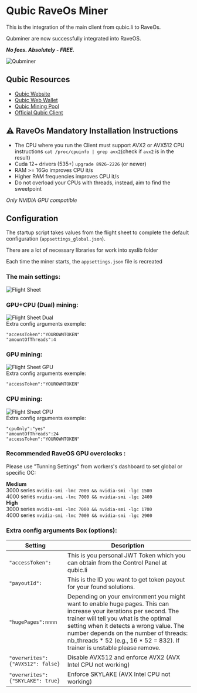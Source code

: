 # Qubic RaveOs Miner
This is the integration of the main client from qubic.li to RaveOs.

Qubminer are now successfully integrated into RaveOS.

***No fees. Absolutely - FREE.***

![Qubminer](/img/Header.png)

## Qubic Resources

- [Qubic Website](https://web.qubic.li/)
- [Qubic Web Wallet](https://wallet.qubic.li/)
- [Qubic Mining Pool](https://app.qubic.li/public/)
- [Official Qubic Client](https://github.com/qubic-li/client?tab=readme-ov-file#download)

## :warning: RaveOs Mandatory Installation Instructions
- The CPU where you run the Client must support AVX2 or AVX512 CPU instructions
`cat /proc/cpuinfo | grep avx2`(check if `avx2` is in the result)
- Cuda 12+ drivers (535+)
`upgrade 8926-2226` (or newer)
- RAM >= 16Go improves CPU it/s
- Higher RAM frequencies improves CPU it/s
- Do not overload your CPUs with threads, instead, aim to find the sweetpoint

*Only NVIDIA GPU compatible*
<br>

## Configuration
The startup script takes values from the flight sheet to complete the default configuration (`appsettings_global.json`).

There are a lot of necessary libraries for work into syslib folder

Each time the miner starts, the `appsettings.json` file is recreated

### The main settings:
![Flight Sheet](/img/FlightSheet.png)

### GPU+CPU (Dual) mining:
![Flight Sheet Dual](/img/FlightSheetDual.png)
<br>
Extra config arguments exemple:
```
"accessToken":"YOUROWNTOKEN"
"amountOfThreads":4
```

### GPU mining:
![Flight Sheet GPU](/img/FlightSheetGPU.png)
<br>
Extra config arguments exemple:
```
"accessToken":"YOUROWNTOKEN"
```

### CPU mining:
![Flight Sheet CPU](/img/FlightSheetCPU.png)
<br>
Extra config arguments exemple:
```
"cpuOnly":"yes"
"amountOfThreads":24
"accessToken":"YOUROWNTOKEN"
```

### Recommended RaveOS GPU overclocks :  

Please use "Tunning Settings" from workers's dashboard to set global or specific OC:

**Medium**  
3000 series ```nvidia-smi -lmc 7000 && nvidia-smi -lgc 1500```  
4000 series ```nvidia-smi -lmc 7000 && nvidia-smi -lgc 2400```  
**High**  
3000 series ```nvidia-smi -lmc 7000 && nvidia-smi -lgc 1700```  
4000 series ```nvidia-smi -lmc 7000 && nvidia-smi -lgc 2900```  


### Extra config arguments Box (options):

| Setting | Description                                                                                                                                                                                                                                  |
| ---- |----------------------------------------------------------------------------------------------------------------------------------------------------------------------------------------------------------------------------------------------|
| ```"accessToken":``` | This is you personal JWT Token which you can obtain from the Control Panel at qubic.li                                                                                                                                                       |
| ```"payoutId":``` | This is the ID you want to get token payout for your found solutions.                                                                                                                                                                        |
| ```"hugePages":nnnn``` | Depending on your environment you might want to enable huge pages. This can increase your iterations per second. The trainer will tell you what is the optimal setting when it detects a wrong value. The number depends on the number of threads: nb_threads * 52 (e.g., 16 * 52 = 832). If trainer is unstable please remove. |
|  ```"overwrites": {"AVX512": false}``` | Disable AVX512 and enforce AVX2 (AVX Intel CPU not working)                                                                                                                                                                                  |
| ```"overwrites": {"SKYLAKE": true}```  | Enforce SKYLAKE (AVX Intel CPU not working)                                                                                                                                                                                                  |
<br>
